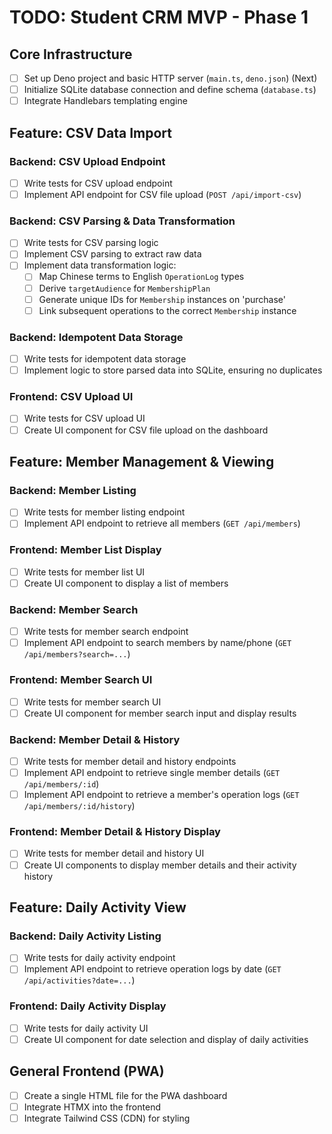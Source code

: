 # TODO: Student CRM MVP - Phase 1

## Core Infrastructure
- [ ] Set up Deno project and basic HTTP server (`main.ts`, `deno.json`) (Next)
- [ ] Initialize SQLite database connection and define schema (`database.ts`)
- [ ] Integrate Handlebars templating engine

## Feature: CSV Data Import

### Backend: CSV Upload Endpoint
- [ ] Write tests for CSV upload endpoint
- [ ] Implement API endpoint for CSV file upload (`POST /api/import-csv`)

### Backend: CSV Parsing & Data Transformation
- [ ] Write tests for CSV parsing logic
- [ ] Implement CSV parsing to extract raw data
- [ ] Implement data transformation logic:
    - [ ] Map Chinese terms to English `OperationLog` types
    - [ ] Derive `targetAudience` for `MembershipPlan`
    - [ ] Generate unique IDs for `Membership` instances on 'purchase'
    - [ ] Link subsequent operations to the correct `Membership` instance

### Backend: Idempotent Data Storage
- [ ] Write tests for idempotent data storage
- [ ] Implement logic to store parsed data into SQLite, ensuring no duplicates

### Frontend: CSV Upload UI
- [ ] Write tests for CSV upload UI
- [ ] Create UI component for CSV file upload on the dashboard

## Feature: Member Management & Viewing

### Backend: Member Listing
- [ ] Write tests for member listing endpoint
- [ ] Implement API endpoint to retrieve all members (`GET /api/members`)

### Frontend: Member List Display
- [ ] Write tests for member list UI
- [ ] Create UI component to display a list of members

### Backend: Member Search
- [ ] Write tests for member search endpoint
- [ ] Implement API endpoint to search members by name/phone (`GET /api/members?search=...`)

### Frontend: Member Search UI
- [ ] Write tests for member search UI
- [ ] Create UI component for member search input and display results

### Backend: Member Detail & History
- [ ] Write tests for member detail and history endpoints
- [ ] Implement API endpoint to retrieve single member details (`GET /api/members/:id`)
- [ ] Implement API endpoint to retrieve a member's operation logs (`GET /api/members/:id/history`)

### Frontend: Member Detail & History Display
- [ ] Write tests for member detail and history UI
- [ ] Create UI components to display member details and their activity history

## Feature: Daily Activity View

### Backend: Daily Activity Listing
- [ ] Write tests for daily activity endpoint
- [ ] Implement API endpoint to retrieve operation logs by date (`GET /api/activities?date=...`)

### Frontend: Daily Activity Display
- [ ] Write tests for daily activity UI
- [ ] Create UI component for date selection and display of daily activities

## General Frontend (PWA)
- [ ] Create a single HTML file for the PWA dashboard
- [ ] Integrate HTMX into the frontend
- [ ] Integrate Tailwind CSS (CDN) for styling
